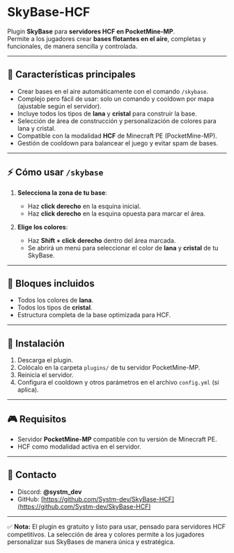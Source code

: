 # SkyBase-HCF

Plugin **SkyBase** para **servidores HCF en PocketMine-MP**.  
Permite a los jugadores crear **bases flotantes en el aire**, completas y funcionales, de manera sencilla y controlada.

---

## 🌟 Características principales
- Crear bases en el aire automáticamente con el comando `/skybase`.  
- Complejo pero fácil de usar: solo un comando y cooldown por mapa (ajustable según el servidor).  
- Incluye todos los tipos de **lana** y **cristal** para construir la base.  
- Selección de área de construcción y personalización de colores para lana y cristal.  
- Compatible con la modalidad **HCF** de Minecraft PE (PocketMine-MP).  
- Gestión de cooldown para balancear el juego y evitar spam de bases.  

---

## ⚡ Cómo usar `/skybase`
1. **Selecciona la zona de tu base**:
   - Haz **click derecho** en la esquina inicial.  
   - Haz **click derecho** en la esquina opuesta para marcar el área.  

2. **Elige los colores**:
   - Haz **Shift + click derecho** dentro del área marcada.  
   - Se abrirá un menú para seleccionar el color de **lana** y **cristal** de tu SkyBase.  

---

## 🧱 Bloques incluidos
- Todos los colores de **lana**.  
- Todos los tipos de **cristal**.  
- Estructura completa de la base optimizada para HCF.  

---

## 📂 Instalación
1. Descarga el plugin.  
2. Colócalo en la carpeta `plugins/` de tu servidor PocketMine-MP.  
3. Reinicia el servidor.  
4. Configura el cooldown y otros parámetros en el archivo `config.yml` (si aplica).  

---

## 🎮 Requisitos
- Servidor **PocketMine-MP** compatible con tu versión de Minecraft PE.  
- HCF como modalidad activa en el servidor.  

---

## 💬 Contacto
- Discord: **@systm_dev**  
- GitHub: [https://github.com/Systm-dev/SkyBase-HCF](https://github.com/Systm-dev/SkyBase-HCF)

---

✅ **Nota:** El plugin es gratuito y listo para usar, pensado para servidores HCF competitivos. La selección de área y colores permite a los jugadores personalizar sus SkyBases de manera única y estratégica.
